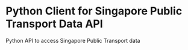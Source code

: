 # Python Client for Singapore Public Transport Data API
Python API to access Singapore Public Transport data
